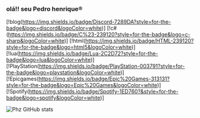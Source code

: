 ### olá!! seu Pedro henrique®
 [!blog(https://img.shields.io/badge/Discord-7289DA?style=for-the-badge&logo=discord&logoColor=white)]
 [!c#(https://img.shields.io/badge/C%23-239120?style=for-the-badge&logo=c-sharp&logoColor=white)]
 	[!html(https://img.shields.io/badge/HTML-239120?style=for-the-badge&logo=html5&logoColor=white)]
  [!lua(https://img.shields.io/badge/Lua-2C2D72?style=for-the-badge&logo=lua&logoColor=white)]
  [!PlayStation(https://img.shields.io/badge/PlayStation-003791?style=for-the-badge&logo=playstation&logoColor=white)]
  [!Epicgames(https://img.shields.io/badge/Epic%20Games-313131?style=for-the-badge&logo=Epic%20Games&logoColor=white)]
  [!Spotify(https://img.shields.io/badge/Spotify-1ED760?&style=for-the-badge&logo=spotify&logoColor=white)]

  ![Phz GitHub stats](https://github-readme-stats.vercel.app/api?username=Phzsen&show_icons=true&theme=radical)

